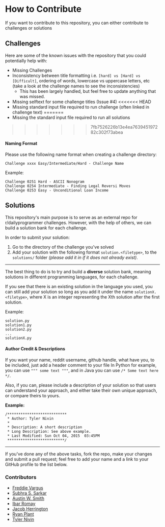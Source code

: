# How to Contribute

If you want to contribute to this repository, you can either contribute to challenges or solutions


## Challenges

Here are some of the known issues with the repository that you could potentially help with:

- Missing Challenges
- Inconsistency between title formatting i.e. `[hard] vs [Hard] vs [Difficult]`, ordering of words, lowercase vs uppercase letters, etc (take a look at the challenge names to see the inconsistencies)
    -   This has been largely handled, but feel free to update anything that was missed.
- Missing selftext for some challenge titles (Issue #4)
<<<<<<< HEAD
- Missing standard input file required to run challenge (often linked in challenge text)
=======
- Missing the standard input file required to run all solutions
>>>>>>> 7fb7526226b13e4ea763945197282c302f73abea

#### Naming Format

Please use the following name format when creating a challenge directory:

`Challenge xxxx Easy/Intermediate/Hard - Challenge Name`

Example:

```
Challenge 0251 Hard - ASCII Nonogram
Challenge 0254 Intermediate - Finding Legal Reversi Moves
Challenge 0253 Easy - Unconditional Loan Income
```

## Solutions

This repository's main purpose is to serve as an external repo for r/dailyprogrammer challenges. However, with the help of others, we can build a solution bank for each challenge.

In order to submit your solution:

1. Go to the directory of the challenge you've solved
2. Add your solution with the following format `solution.<filetype>`, to the `solutions/` folder *(please add it in if it does not already exist)*.

-------------
The best thing to do is to try and build a **diverse** solution bank, meaning solutions in different programming languages, for each challenge.

If you see that there is an existing solution in the language you used, you can still add your solution so long as you add it under the name `solutionX.<filetype>`, where X is an integer representing the Xth solution after the first solution.


Example:
```
solution.py
solution1.py
solution2.py
...
solutionX.py
```

#### Author Credit & Descriptions

If you want your name, reddit username, github handle, what have you, to be included, just add a header comment to your file
In Python for example, you can use `""" some text """`, and in Java you can use `/* Some text here */`.

Also, if you can, please include a description of your solution so that users can understand your approach, and either take their own unique approach, or compare theirs to yours.

**Example:**

```
/***************************
 * Author: Tyler Nivin
 *
 * Description: A short description 
 * Long Description: See above example.
 * Last Modified: Sun Oct 04, 2015  03:45PM
 **************************/
```

---------------------

If you've done any of the above tasks, fork the repo, make your changes and submit a pull request; feel free to add your name and a link to your GitHub profile to the list below.


### Contributors
- [Freddie Vargus](http://github.com/FreddieV4)
- [Subhra S. Sarkar](https://github.com/rurtle)
- [Austin W. Smith](https://github.com/AssailantLF)
- [Ibar Romay](https://github.com/rowmatrix)
- [Jacob Herrington](https://github.com/jacob-on-github)
- [Ryan Plant](https://github.com/ryanplant-au)
- [Tyler Nivin](https://github.com/twn346)
